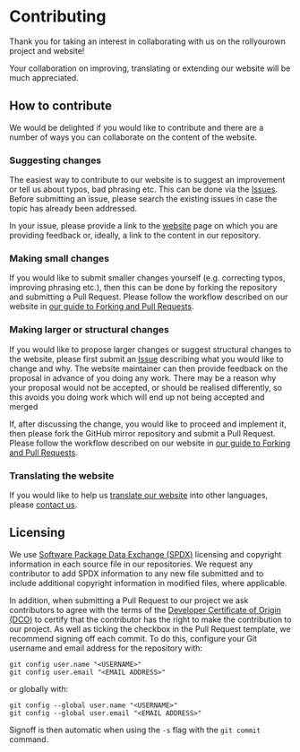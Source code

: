 <!--
SPDX-FileCopyrightText: 2022 Wilfred Nicoll <xyzroller@rollyourown.xyz>
SPDX-License-Identifier: CC-BY-SA-4.0
-->

# Contributing

Thank you for taking an interest in collaborating with us on the rollyourown project and website!

Your collaboration on improving, translating or extending our website will be much appreciated.

## How to contribute

We would be delighted if you would like to contribute and there are a number of ways you can collaborate on the content of the website.

### Suggesting changes

The easiest way to contribute to our website is to suggest an improvement or tell us about typos, bad phrasing etc. This can be done via the [Issues](https://rollyourown.xyz/collaborate/bug_reports_feature_requests_ideas/#where-to-raise-an-issue). Before submitting an issue, please search the existing issues in case the topic has already been addressed.

In your issue, please provide a link to the [website](https://rollyourown.xyz) page on which you are providing feedback or, ideally, a link to the content in our repository.

### Making small changes

If you would like to submit smaller changes yourself (e.g. correcting typos, improving phrasing etc.), then this can be done by forking the repository and submitting a Pull Request. Please follow the workflow described on our website in [our guide to Forking and Pull Requests](https://rollyourown.xyz/collaborate/working_with_git/forking_and_pull_requests/).

### Making larger or structural changes

If you would like to propose larger changes or suggest structural changes to the website, please first submit an [Issue](https://rollyourown.xyz/collaborate/bug_reports_feature_requests_ideas/#where-to-raise-an-issue) describing what you would like to change and why. The website maintainer can then provide feedback on the proposal in advance of you doing any work. There may be a reason why your proposal would not be accepted, or should be realised differently, so this avoids you doing work which will end up not being accepted and merged

If, after discussing the change, you would like to proceed and implement it, then please fork the GitHub mirror repository and submit a Pull Request. Please follow the workflow described on our website in [our guide to Forking and Pull Requests](https://rollyourown.xyz/collaborate/working_with_git/forking_and_pull_requests/).

### Translating the website

If you would like to help us [translate our website](https://rollyourown.xyz/collaborate/website_translation/) into other languages, please [contact us](https://rollyourown.xyz/about/contact/#website-translation).

## Licensing

We use [Software Package Data Exchange (SPDX)](https://spdx.dev/) licensing and copyright information in each source file in our repositories. We request any contributor to add SPDX information to any new file submitted and to include additional copyright information in modified files, where applicable.

In addition, when submitting a Pull Request to our project we ask contributors to agree with the terms of the [Developer Certificate of Origin (DCO)](https://developercertificate.org/) to certify that the contributor has the right to make the contribution to our project. As well as ticking the checkbox in the Pull Request template, we recommend signing off each commit. To do this, configure your Git username and email address for the repository with:

```console
git config user.name "<USERNAME>"
git config user.email "<EMAIL ADDRESS>"
```

or globally with:

```console
git config --global user.name "<USERNAME>"
git config --global user.email "<EMAIL ADDRESS>"
```

Signoff is then automatic when using the `-s` flag with the `git commit` command.
